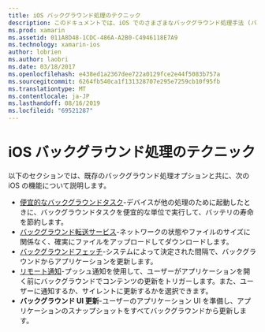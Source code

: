 ```yaml
---
title: iOS バックグラウンド処理のテクニック
description: このドキュメントでは、iOS でのさまざまなバックグラウンド処理手法 (バックグラウンドタスク、バックグラウンド転送サービス、バックグラウンドフェッチ、リモート通知) について説明しているガイドにリンクしています。
ms.prod: xamarin
ms.assetid: 011A8D48-1CDC-486A-A2B0-C4946118E7A9
ms.technology: xamarin-ios
author: lobrien
ms.author: laobri
ms.date: 03/18/2017
ms.openlocfilehash: e438ed1a2367dee722a0129fce2e44f5083b757a
ms.sourcegitcommit: 6264fb540ca1f131328707e295e7259cb10f95fb
ms.translationtype: MT
ms.contentlocale: ja-JP
ms.lasthandoff: 08/16/2019
ms.locfileid: "69521287"
---
```

# <a name="ios-backgrounding-techniques"></a>iOS バックグラウンド処理のテクニック

以下のセクションでは、既存のバックグラウンド処理オプションと共に、次の iOS の機能について説明します。

- [便宜的なバックグラウンドタスク](~/ios/app-fundamentals/backgrounding/ios-backgrounding-techniques/ios-backgrounding-with-tasks.md#background_tasks_in_iOS_7)-デバイスが他の処理のために起動したときに、バックグラウンドタスクを便宜的な単位で実行して、バッテリの寿命を節約します。
- [バックグラウンド転送サービス](~/ios/app-fundamentals/backgrounding/ios-backgrounding-techniques/ios-backgrounding-with-tasks.md#background-transfers)-ネットワークの状態やファイルのサイズに関係なく、確実にファイルをアップロードしてダウンロードします。
- [バックグラウンドフェッチ](~/ios/app-fundamentals/backgrounding/ios-backgrounding-techniques/updating-an-application-in-the-background.md#background_fetch)-システムによって決定された間隔で、バックグラウンドからアプリケーションを更新します。
- [リモート通知](~/ios/app-fundamentals/backgrounding/ios-backgrounding-techniques/updating-an-application-in-the-background.md#remote_notifications)-プッシュ通知を使用して、ユーザーがアプリケーションを開く前にバックグラウンドでコンテンツの更新をトリガーします。また、ユーザーに通知するか、サイレントに更新するかを選択できます。
- **バックグラウンド UI 更新**-ユーザーのアプリケーション UI を準備し、アプリケーションのスナップショットをすべてバックグラウンドから更新します。
